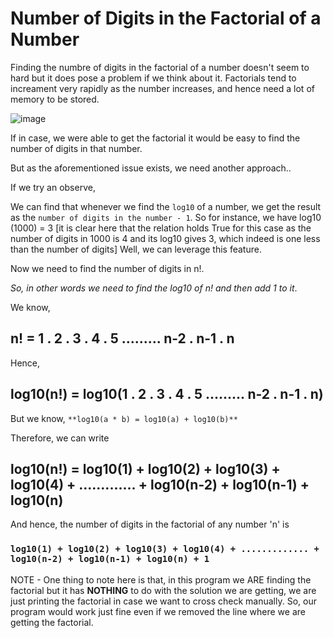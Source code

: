 # Number of Digits in the Factorial of a Number
Finding the numbre of digits in the factorial of a number doesn't seem to hard but it does pose a problem if we think about it. Factorials tend to increament very rapidly as the number increases, and hence need a lot of memory to be stored. 

![image](https://user-images.githubusercontent.com/38404580/86520416-ab1b0000-be61-11ea-82a3-20dd5a4488b2.png)

If in case, we were able to get the factorial it would be easy to find the number of digits in that number. 

But as the aforementioned issue exists, we need another approach..

If we try an observe,

We can find that whenever we find the `log10` of a number, we get the result as the `number of digits in the number - 1`.
So for instance, we have log10 (1000) = 3 [it is clear here that the relation holds True for this case as the number of digits in 1000 is 4 and its log10 gives 3, which indeed is one less than the number of digits]
Well, we can leverage this feature.

Now we need to find the number of digits in n!.

*So, in other words we need to find the log10 of n! and then add 1 to it*.

We know,
## n! = 1 . 2 . 3 . 4 . 5 ......... n-2 . n-1 . n

Hence,
## log10(n!) = log10(1 . 2 . 3 . 4 . 5 ......... n-2 . n-1 . n)

But we know, `**log10(a * b) = log10(a) + log10(b)**`

Therefore, we can write
## log10(n!) = log10(1) + log10(2) + log10(3) + log10(4) + ............. + log10(n-2) + log10(n-1) + log10(n)

And hence, the number of digits in the factorial of any number 'n' is
### `log10(1) + log10(2) + log10(3) + log10(4) + ............. + log10(n-2) + log10(n-1) + log10(n) + 1`



NOTE - One thing to note here is that, in this program we ARE finding the factorial but it has **NOTHING** to do with the solution we are getting, we are just printing the factorial in case we want to cross check manually. So, our program would work just fine even if we removed the line where we are getting the factorial.
